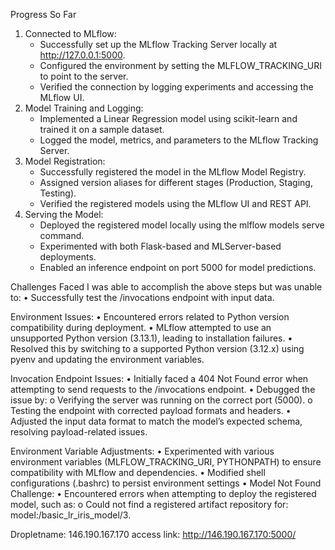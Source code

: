 Progress So Far
1.	Connected to MLflow:
	  - Successfully set up the MLflow Tracking Server locally at http://127.0.0.1:5000.
	  - Configured the environment by setting the MLFLOW_TRACKING_URI to point to the server.
	  - Verified the connection by logging experiments and accessing the MLflow UI.
2.	Model Training and Logging:
  	- Implemented a Linear Regression model using scikit-learn and trained it on a sample dataset.
    - Logged the model, metrics, and parameters to the MLflow Tracking Server.
3.	Model Registration:
    - Successfully registered the model in the MLflow Model Registry.
    -	Assigned version aliases for different stages (Production, Staging, Testing).
    -	Verified the registered models using the MLflow UI and REST API.
4.	Serving the Model:
    -	Deployed the registered model locally using the mlflow models serve command.
    -	Experimented with both Flask-based and MLServer-based deployments.
    -	Enabled an inference endpoint on port 5000 for model predictions.

Challenges Faced
I was able to accomplish the above steps but was unable to:
  •	Successfully test the /invocations endpoint with input data.


Environment Issues:
•	Encountered errors related to Python version compatibility during deployment.
•	MLflow attempted to use an unsupported Python version (3.13.1), leading to installation failures.
•	Resolved this by switching to a supported Python version (3.12.x) using pyenv and updating the environment variables.

Invocation Endpoint Issues:
•	Initially faced a 404 Not Found error when attempting to send requests to the /invocations endpoint.
•	Debugged the issue by:
o	Verifying the server was running on the correct port (5000).
o	Testing the endpoint with corrected payload formats and headers.
•	Adjusted the input data format to match the model’s expected schema, resolving payload-related issues.

Environment Variable Adjustments:
•	Experimented with various environment variables (MLFLOW_TRACKING_URI, PYTHONPATH) to ensure compatibility with MLflow and dependencies.
•	Modified shell configurations (.bashrc) to persist environment settings
•  Model Not Found Challenge:
•	Encountered errors when attempting to deploy the registered model, such as:
o	Could not find a registered artifact repository for: model:/basic_lr_iris_model/3.


Dropletname: 146.190.167.170
access link: http://146.190.167.170:5000/

